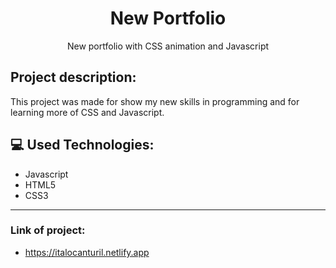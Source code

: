 <h1 align="center">New Portfolio</h1>

<p align="center">New portfolio with CSS animation and Javascript</p>

## Project description:
 This project was made for show my new skills in programming and for learning more of CSS and Javascript.

## :computer: Used Technologies:
- Javascript
- HTML5
- CSS3

---------

### Link of project: 
- https://italocanturil.netlify.app
